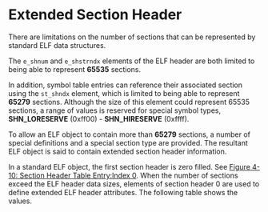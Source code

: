 # Extended Section Header

There are limitations on the number of sections that can be represented by standard ELF data structures.

The `e_shnum` and `e_shstrndx` elements of the ELF header are both limited to being able to represent **65535** sections.

In addition, symbol table entries can reference their associated section using the `st_shndx` element, which is limited to being able to represent **65279** sections. Although the size of this element could represent 65535 sections, a range of values is reserved for special symbol types, **SHN_LORESERVE** (0xff00) - **SHN_HIRESERVE** (0xffff).

To allow an ELF object to contain more than **65279** sections, a number of special definitions and a special section type are provided. The resultant ELF object is said to contain extended section header information.

In a standard ELF object, the first section header is zero filled. See [Figure 4-10: Section Header Table Entry:Index 0](https://github.com/astrotycoon/Executable-And-Linking-Format-ELF/blob/main/11.%20Section%20Types.md#figure-4-10-section-header-table-entryindex-0). When the number of sections exceed the ELF header data sizes, elements of section header 0 are used to define extended ELF header attributes. The following table shows the values.
